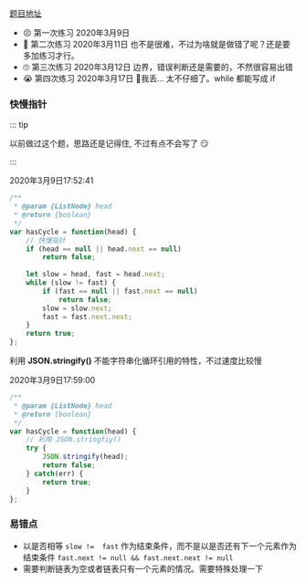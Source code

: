 [题目地址](https://leetcode-cn.com/problems/linked-list-cycle/)



- 😣 第一次练习 2020年3月9日
- :shit: 第二次练习 2020年3月11日 也不是很难，不过为啥就是做错了呢？还是要多加练习才行。
- 🙄 第三次练习 2020年3月12日 边界，错误判断还是需要的，不然很容易出错
- :sob: 第四次练习 2020年3月17日 :shit:我丢... 太不仔细了。while 都能写成 if



### 快慢指针

::: tip

以前做过这个题，思路还是记得住, 不过有点不会写了 😏

:::

2020年3月9日17:52:41

```javascript
/**
 * @param {ListNode} head
 * @return {boolean}
 */
var hasCycle = function(head) {
    // 快慢指针
    if (head == null || head.next == null) 
        return false;
    
    let slow = head, fast = head.next;
    while (slow != fast) {
        if (fast == null || fast.next == null) 
            return false;
        slow = slow.next;
        fast = fast.next.next;
    }
    return true;
};
```



利用 **JSON.stringify()** 不能字符串化循环引用的特性，不过速度比较慢

2020年3月9日17:59:00

```javascript
/**
 * @param {ListNode} head
 * @return {boolean}
 */
var hasCycle = function(head) {
    // 利用 JSON.stringfiy()
    try {
        JSON.stringify(head);
        return false;
    } catch(err) {
        return true;
    }
};
```



### 易错点

- 以是否相等 `slow !=  fast` 作为结束条件，而不是以是否还有下一个元素作为结束条件 `fast.next != null && fast.next.next != null`
- 需要判断链表为空或者链表只有一个元素的情况。需要特殊处理一下

